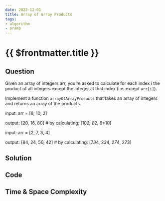 ```yaml
---
date: 2022-12-01
title: Array of Array Products
tags:
- algorithm
- pramp 
---
```

# {{ $frontmatter.title }}

## Question
Given an array of integers arr, you’re asked to calculate for each index i
the product of all integers except the integer at that index (i.e. except `arr[i]`).

Implement a function `arrayOfArrayProducts` that takes an array of integers and returns an array of the products.

input:  arr = [8, 10, 2]

output: [20, 16, 80] # by calculating: [10*2, 8*2, 8*10]

input:  arr = [2, 7, 3, 4]

output: [84, 24, 56, 42] # by calculating: [7*3*4, 2*3*4, 2*7*4, 2*7*3]

## Solution

## Code

## Time & Space Complexity




